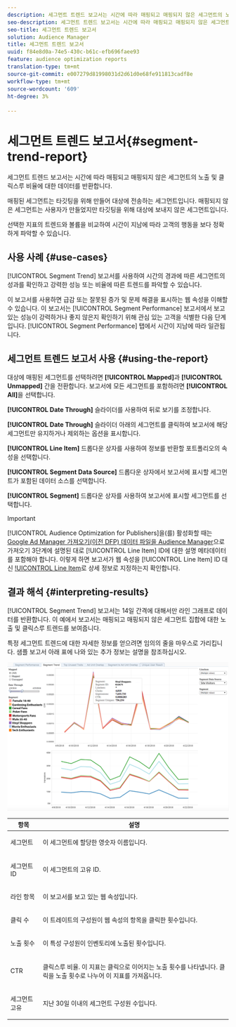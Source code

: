 ```yaml
---
description: 세그먼트 트렌드 보고서는 시간에 따라 매핑되고 매핑되지 않은 세그먼트의 노출 및 클릭스루 비율에 대한 데이터를 반환합니다. 매핑된 세그먼트는 타깃팅을 위해 만들어 대상에 전송하는 세그먼트입니다. 매핑되지 않은 세그먼트는 사용자가 만들었지만 타깃팅을 위해 대상에 보내지 않은 세그먼트입니다. 선택한 지표의 트렌드와 볼륨을 비교하여 시간이 지남에 따라 고객의 행동을 보다 정확하게 파악할 수 있습니다.
seo-description: 세그먼트 트렌드 보고서는 시간에 따라 매핑되고 매핑되지 않은 세그먼트의 노출 및 클릭스루 비율에 대한 데이터를 반환합니다. 매핑된 세그먼트는 타깃팅을 위해 만들어 대상에 전송하는 세그먼트입니다. 매핑되지 않은 세그먼트는 사용자가 만들었지만 타깃팅을 위해 대상에 보내지 않은 세그먼트입니다. 선택한 지표의 트렌드와 볼륨을 비교하여 시간이 지남에 따라 고객의 행동을 보다 정확하게 파악할 수 있습니다.
seo-title: 세그먼트 트렌드 보고서
solution: Audience Manager
title: 세그먼트 트렌드 보고서
uuid: f84e8d0a-74e5-430c-b61c-efb696faee93
feature: audience optimization reports
translation-type: tm+mt
source-git-commit: e007279d81998031d2d61d0e68fe911813cadf8e
workflow-type: tm+mt
source-wordcount: '609'
ht-degree: 3%

---
```



# 세그먼트 트렌드 보고서{#segment-trend-report}

세그먼트 트렌드 보고서는 시간에 따라 매핑되고 매핑되지 않은 세그먼트의 노출 및 클릭스루 비율에 대한 데이터를 반환합니다.

매핑된 세그먼트는 타깃팅을 위해 만들어 대상에 전송하는 세그먼트입니다. 매핑되지 않은 세그먼트는 사용자가 만들었지만 타깃팅을 위해 대상에 보내지 않은 세그먼트입니다.

선택한 지표의 트렌드와 볼륨을 비교하여 시간이 지남에 따라 고객의 행동을 보다 정확하게 파악할 수 있습니다.

## 사용 사례 {#use-cases}

[!UICONTROL Segment Trend] 보고서를 사용하여 시간의 경과에 따른 세그먼트의 성과를 확인하고 강력한 성능 또는 비율에 따른 트렌드를 파악할 수 있습니다.

이 보고서를 사용하면 급감 또는 잘못된 증가 및 문제 해결을 표시하는 웹 속성을 이해할 수 있습니다. 이 보고서는 [!UICONTROL Segment Performance] 보고서에서 보고 있는 성능이 강력하거나 좋지 않은지 확인하기 위해 관심 있는 고객을 식별한 다음 단계입니다. [!UICONTROL Segment Performance] 탭에서 시간이 지남에 따라 일관됩니다.

## 세그먼트 트렌드 보고서 사용 {#using-the-report}

대상에 매핑된 세그먼트를 선택하려면 **[!UICONTROL Mapped]**&#x200B;과 **[!UICONTROL Unmapped]** 간을 전환합니다. 보고서에 모든 세그먼트를 포함하려면 **[!UICONTROL All]**&#x200B;을 선택합니다.

**[!UICONTROL Date Through]** 슬라이더를 사용하여 뒤로 보기를 조정합니다.

**[!UICONTROL Date Through]** 슬라이더 아래의 세그먼트를 클릭하여 보고서에 해당 세그먼트만 유지하거나 제외하는 옵션을 표시합니다.

**[!UICONTROL Line Item]** 드롭다운 상자를 사용하여 정보를 반환할 포트폴리오의 속성을 선택합니다.

**[!UICONTROL Segment Data Source]** 드롭다운 상자에서 보고서에 표시할 세그먼트가 포함된 데이터 소스를 선택합니다.

**[!UICONTROL Segment]** 드롭다운 상자를 사용하여 보고서에 표시할 세그먼트를 선택합니다.

>[!IMPORTANT]
>
>[!UICONTROL Audience Optimization for Publishers]을(를) 활성화할 때는 [Google Ad Manager 가져오기(이전 DFP) 데이터 파일을 Audience Manager](../../../reporting/audience-optimization-reports/aor-publishers/import-dfp.md)으로 가져오기 3단계에 설명된 대로 [!UICONTROL Line Item] ID에 대한 설명 메타데이터를 포함해야 합니다. 이렇게 하면 보고서가 웹 속성을 [!UICONTROL Line Item] ID 대신 [!UICONTROL Line Item](으)로 상세 정보로 지정하는지 확인합니다.

## 결과 해석 {#interpreting-results}

[!UICONTROL Segment Trend] 보고서는 14일 간격에 대해서만 라인 그래프로 데이터를 반환합니다. 이 예에서 보고서는 매핑되고 매핑되지 않은 세그먼트 집합에 대한 노출 및 클릭스루 트렌드를 보여줍니다.

특정 세그먼트 트렌드에 대한 자세한 정보를 얻으려면 임의의 줄을 마우스로 가리킵니다. 샘플 보고서 아래 표에 나와 있는 추가 정보는 설명을 참조하십시오.

![](assets/publisher_segment_trend.png)

<table id="table_AFE2540583C34835B04584693ADFD26A"> 
 <thead> 
  <tr> 
   <th colname="col1" class="entry"> 항목 </th> 
   <th colname="col2" class="entry"> 설명 </th> 
  </tr>
 </thead>
 <tbody> 
  <tr> 
   <td colname="col1"> <p><span class="wintitle"> 세그먼트</span> </p> </td> 
   <td colname="col2"> <p>이 세그먼트에 할당한 영숫자 이름입니다. </p> </td> 
  </tr> 
  <tr> 
   <td colname="col1"> <p><span class="wintitle"> 세그먼트 ID</span> </p> </td> 
   <td colname="col2"> <p>이 세그먼트의 고유 ID. </p> </td> 
  </tr> 
  <tr> 
   <td colname="col1"> <p><span class="wintitle"> 라인 항목</span> </p> </td> 
   <td colname="col2"> <p>이 보고서를 보고 있는 웹 속성입니다. </p> </td> 
  </tr> 
  <tr> 
   <td colname="col1"> <p><span class="wintitle"> 클릭 수</span> </p> </td> 
   <td colname="col2"> <p>이 트레이트의 구성원이 웹 속성의 항목을 클릭한 횟수입니다. </p> </td> 
  </tr> 
  <tr> 
   <td colname="col1"> <p><span class="wintitle"> 노출 횟수</span> </p> </td> 
   <td colname="col2"> <p>이 특성 구성원이 인벤토리에 노출된 횟수입니다. </p> </td> 
  </tr> 
  <tr> 
   <td colname="col1"> <p><span class="wintitle"> CTR</span> </p> </td> 
   <td colname="col2"> <p>클릭스루 비율. 이 지표는 클릭으로 이어지는 노출 횟수를 나타냅니다. 클릭을 노출 횟수로 나누어 이 지표를 가져옵니다. </p> </td> 
  </tr> 
  <tr> 
   <td colname="col1"> <p><span class="wintitle"> 세그먼트 고유</span> </p> </td> 
   <td colname="col2"> <p>지난 30일 이내의 세그먼트 구성원 수입니다. </p> </td> 
  </tr> 
 </tbody> 
</table>
